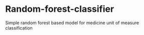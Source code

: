 # Random-forest-classifier
Simple random forest based model for medicine unit of measure classification
